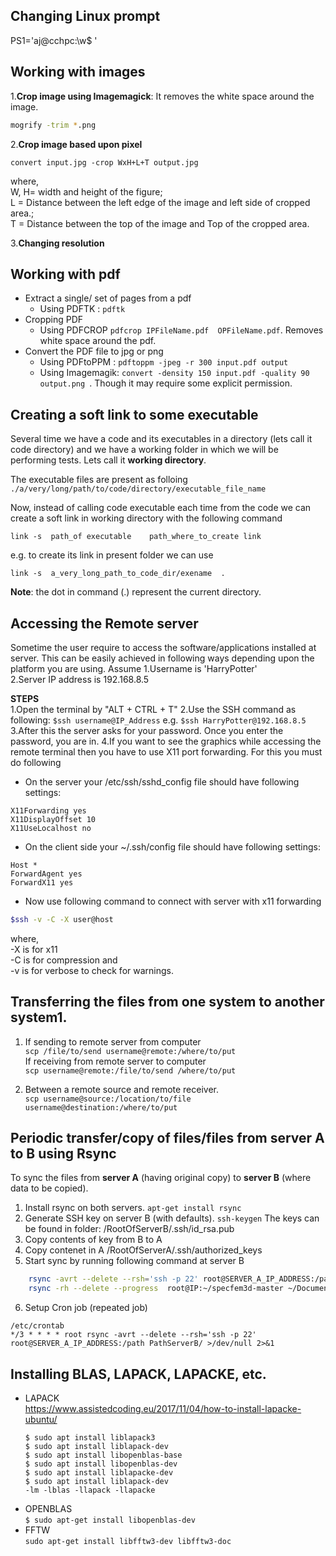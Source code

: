 ## Changing Linux prompt
 PS1='aj@cchpc:\w$ '
 
## Working with images 
1.**Crop image using Imagemagick**:  It removes the white space around the image.
```sh
mogrify -trim *.png 
```   
2.**Crop image based upon pixel**
``` 
convert input.jpg -crop WxH+L+T output.jpg   
```
where,  
W, H= width and height of the figure;    
L = Distance between the  left edge of the image and left side of cropped area.;  
T = Distance between the top of the image and Top of the cropped area.
   
3.**Changing resolution**


## Working with pdf
* Extract a single/ set of pages from a pdf 
  - Using PDFTK : `pdftk`
* Cropping PDF
  - Using PDFCROP `pdfcrop IPFileName.pdf  OPFileName.pdf`. Removes white space around the pdf.
* Convert the PDF file to jpg or png
  - Using  PDFtoPPM : ```pdftoppm -jpeg -r 300 input.pdf output ```
  - Using  Imagemagik: ```convert -density 150 input.pdf -quality 90 output.png ```. 
    Though it may require some explicit permission. 
    
    
## Creating a soft link to some executable
Several time we have a code and its executables in a directory (lets call it code directory) and we have a working folder in which we will be performing tests. Lets call it **working directory**.

The executable files are present as folloing
```./a/very/long/path/to/code/directory/executable_file_name```

Now, instead of calling code executable each time from the code we can create a soft link in working directory with the following command 
```
link -s  path_of executable    path_where_to_create link 
```
e.g. to create its link in present folder we can use
```
link -s  a_very_long_path_to_code_dir/exename  .
```   
**Note**:  the dot in command (.) represent the current directory.


##  Accessing the Remote server
Sometime the user require to access the software/applications installed at server. This can be easily achieved in following ways depending upon the platform you are using. Assume 
1.Username is 'HarryPotter'                 
2.Server IP address is  192.168.8.5  

**STEPS**  
1.Open the terminal by "ALT + CTRL + T"
2.Use the SSH command as following:      `$ssh username@IP_Address`
  e.g.      `$ssh HarryPotter@192.168.8.5 `
3.After this the server asks for your password.  Once you enter the password,  you are in.
4.If you want to see the graphics while accessing the remote terminal then you have to 
  use X11 port forwarding. For this you must do following 
- On the server your /etc/ssh/sshd_config file should have following settings:
```
X11Forwarding yes
X11DisplayOffset 10
X11UseLocalhost no
```
- On the client side your ~/.ssh/config file should have following settings:
```     
Host *
ForwardAgent yes
ForwardX11 yes
```

- Now use following command to connect with server with x11 forwarding 
```sh
$ssh -v -C -X user@host
```
where,   
-X is for x11  
-C is for compression  and  
-v is for verbose to check for warnings.  


##  Transferring the files from one system to another system1.
1. If sending to remote server from computer   
   `scp /file/to/send username@remote:/where/to/put`   
   If receiving from remote server to computer   
   `scp username@remote:/file/to/send /where/to/put`

2.  Between a remote source and remote receiver.   
    `scp username@source:/location/to/file username@destination:/where/to/put`


## Periodic transfer/copy of files/files from server A to B using Rsync
To sync the files from **server A** (having original copy) to **server B** (where data to be copied). 

1. Install rsync on both servers.
   `apt-get install rsync`
2. Generate SSH key on server B (with defaults).
    `ssh-keygen`
   The keys can be found in folder:  /RootOfServerB/.ssh/id_rsa.pub 
3. Copy contents of key from B to A
4. Copy contenet in A  /RootOfServerA/.ssh/authorized_keys
5. Start sync by running following command at server B
```sh
    rsync -avrt --delete --rsh='ssh -p 22' root@SERVER_A_IP_ADDRESS:/path PathServerB
    rsync -rh --delete --progress  root@IP:~/specfem3d-master ~/Documents 
```
6. Setup Cron job (repeated job)
```
/etc/crontab
*/3 * * * * root rsync -avrt --delete --rsh='ssh -p 22' root@SERVER_A_IP_ADDRESS:/path PathServerB/ >/dev/null 2>&1
```



##  Installing BLAS, LAPACK, LAPACKE, etc. 
*  LAPACK  
   https://www.assistedcoding.eu/2017/11/04/how-to-install-lapacke-ubuntu/
   ```
   $ sudo apt install liblapack3
   $ sudo apt install liblapack-dev
   $ sudo apt install libopenblas-base
   $ sudo apt install libopenblas-dev
   $ sudo apt install liblapacke-dev
   $ sudo apt install liblapack-dev
   -lm -lblas -llapack -llapacke
   ```
*  OPENBLAS  
   `$ sudo apt-get install libopenblas-dev`
*  FFTW  
   `sudo apt-get install libfftw3-dev libfftw3-doc `
   

